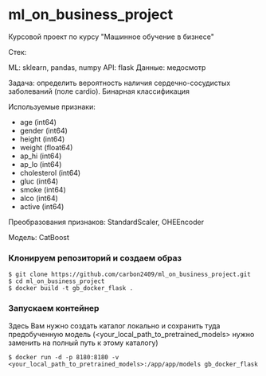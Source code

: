 # ml_on_business_project
Курсовой проект по курсу "Машинное обучение в бизнесе"


Стек:

ML: sklearn, pandas, numpy
API: flask
Данные: медосмотр

Задача:  определить вероятность наличия сердечно-сосудистых заболеваний (поле cardio). Бинарная классификация

Используемые признаки:

- age (int64)
- gender (int64)
- height (int64)
- weight (float64)
- ap_hi (int64)
- ap_lo (int64)
- cholesterol (int64)
- gluc (int64)
- smoke (int64)
- alco (int64)
- active (int64)

Преобразования признаков: StandardScaler, OHEEncoder

Модель: CatBoost

### Клонируем репозиторий и создаем образ
```
$ git clone https://github.com/carbon2409/ml_on_business_project.git
$ cd ml_on_business_project
$ docker build -t gb_docker_flask .
```

### Запускаем контейнер

Здесь Вам нужно создать каталог локально и сохранить туда предобученную модель (<your_local_path_to_pretrained_models> нужно заменить на полный путь к этому каталогу)
```
$ docker run -d -p 8180:8180 -v <your_local_path_to_pretrained_models>:/app/app/models gb_docker_flask
```
